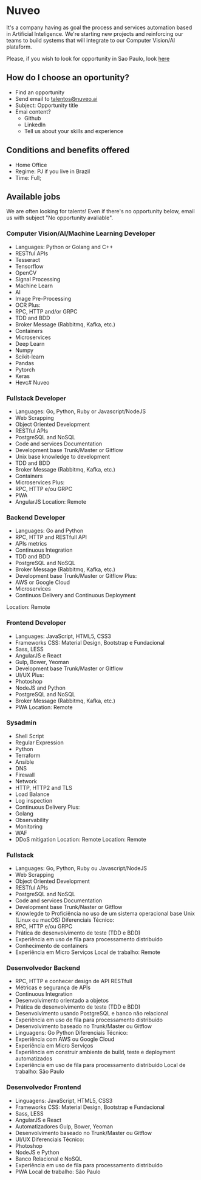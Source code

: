 # Nuveo
It's a company having as goal the process and services automation based in Artificial Inteligence. We're starting new projects and reinforcing our teams to build systems that will integrate to our Computer Vision/AI plataform.

Please, if you wish to look for opportunity in Sao Paulo, look [here](https://github.com/nuveo/IWantToWorkAtNuveo/blob/master/README_pt.md)

## How do I choose an oportunity?

- Find an opportunity
- Send email to talentos@nuveo.ai
- Subject: Opportunity title
- Emai content?
  * Github
  * LinkedIn
  * Tell us about your skills and experience

## Conditions and benefits offered

- Home Office
- Regime: PJ if you live in Brazil
- Time: Full;

## Available jobs

We are often looking for talents! Even if there's no opportunity below, email us with subject "No opportunity avaliable".

### Computer Vision/AI/Machine Learning Developer
- Languages: Python or Golang and C++
- RESTful APIs
- Tesseract
- Tensorflow
- OpenCV
- Signal Processing
- Machine Learn
- AI 
- Image Pre-Processing
- OCR
Plus:
- RPC, HTTP and/or GRPC 
- TDD and BDD
- Broker Message (Rabbitmq, Kafka, etc.)
- Containers
- Microservices
- Deep Learn
- Numpy
- Scikit-learn
- Pandas
- Pytorch
- Keras
- Hevc# Nuveo

### Fullstack Developer
- Languages: Go, Python, Ruby or Javascript/NodeJS
- Web Scrapping
- Object Oriented Development
- RESTful APIs
- PostgreSQL and NoSQL 
- Code and services Documentation
- Development base Trunk/Master or Gitflow
- Unix base knowledge to development
- TDD and BDD
- Broker Message (Rabbitmq, Kafka, etc.)
- Containers
- Microservices
Plus:
- RPC, HTTP e/ou GRPC 
- PWA
- AngularJS
Location:
Remote

### Backend Developer
- Languages: Go and Python
- RPC, HTTP and RESTfull API
- APIs metrics
- Continuous Integration
- TDD and BDD
- PostgreSQL and NoSQL 
- Broker Message (Rabbitmq, Kafka, etc.)
- Development base Trunk/Master or Gitflow
Plus:
- AWS or Google Cloud
- Microservices
- Continuos Delivery and Continuous Deployment

Location:
Remote

### Frontend Developer
- Languages: JavaScript, HTML5, CSS3
- Frameworks CSS: Material Design, Bootstrap e Fundacional
- Sass, LESS
- AngularJS e React
- Gulp, Bower, Yeoman
- Development base Trunk/Master or Gitflow
- UI/UX
Plus:
- Photoshop
- NodeJS and Python
- PostgreSQL and NoSQL
- Broker Message (Rabbitmq, Kafka, etc.)
- PWA
Location:
Remote

### Sysadmin
- Shell Script
- Regular Expression
- Python
- Terraform
- Ansible
- DNS
- Firewall
- Network
- HTTP, HTTP2 and TLS
- Load Balance
- Log inspection
- Continuous Delivery
Plus:
- Golang
- Observability
- Monitoring
- WAF
- DDoS mitigation
Location:
Remote
Location:
Remote

### Fullstack
- Languages: Go, Python, Ruby ou Javascript/NodeJS
- Web Scrapping
- Object Oriented Development
- RESTful APIs
- PostgreSQL and NoSQL 
- Code and services Documentation
- Development base Trunk/Naster or Gitflow
- Knowlegde to Proficiência no uso de um sistema operacional base Unix (Linux ou macOS)
Diferenciais Técnico:
- RPC, HTTP e/ou GRPC 
- Prática de desenvolvimento de teste (TDD e BDD)
- Experiência em uso de fila para processamento distribuído
- Conhecimento de containers 
- Experiência em Micro Serviços
Local de trabalho:
Remote

### Desenvolvedor Backend
- RPC, HTTP e conhecer design de API RESTfull
- Métricas e segurança de APIs
- Continuous Integration
- Desenvolvimento orientado a objetos
- Prática de desenvolvimento de teste (TDD e BDD)
- Desenvolvimento usando PostgreSQL e banco não relacional
- Experiência em uso de fila para processamento distribuído
- Desenvolvimento baseado no Trunk/Master ou Gitflow
- Linguagens: Go Python
Diferenciais Técnico:
- Experiência com AWS ou  Google Cloud
- Experiência em Micro Serviços
- Experiência em construir ambiente de build, teste e deployment automatizados
- Experiência em uso de fila para processamento distribuído
Local de trabalho:
São Paulo

### Desenvolvedor Frontend 
- Linguagens: JavaScript, HTML5, CSS3
- Frameworks CSS: Material Design, Bootstrap e Fundacional
- Sass, LESS
- AngularJS e React
- Automatizadores Gulp, Bower, Yeoman
- Desenvolvimento baseado no Trunk/Master ou Gitflow
- UI/UX
Diferenciais Técnico:
- Photoshop
- NodeJS e Python
- Banco Relacional e NoSQL
- Experiência em uso de fila para processamento distribuído
- PWA
Local de trabalho:
São Paulo
